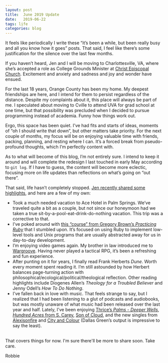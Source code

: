 ```yaml
---
layout: post
title:  June 2019 Update
date:   2019-06-22
tags: life
categories: blog
---
```


It feels like periodically I write these “it’s been a while, but been really busy and all you know how it goes” posts. That said, I feel like there’s some justification for the silence over the last few months.

If you haven’t heard, Jen and I will be moving to Charlottesville, VA, where she’s accepted a role as College Grounds Minister at [Christ Episcopal Church](https://www.christchurchcville.org/). Excitement and anxiety and sadness and joy and wonder have ensued.

For the last 18 years, Orange County has been my home. My deepest friendships are here, and I intend for them to persist regardless of the distance. Despite my complaints about it, this place will always be part of me. I speculated about moving to Cville to attend UVA for grad school at one time, but that possibility was precluded when I decided to pursue programming instead of academia. Funny how things work out.

Ergo, this space has been quiet. I’ve had fits and starts of ideas, moments of “oh I should write that down”, but other matters take priority. For the next couple of months, my focus will be on enjoying valuable time with friends, packing, planning, and resting where I can. It’s a forced break from pseudo-profound thoughts, which I’m perfectly content with.

As to what will become of this blog, I’m not entirely sure. I intend to keep it around and will complete the redesign I last touched in early May according to `git log`. If I have to guess, the content will become more eclectic, focusing more on life updates than reflections on what’s going on “out there”. 

That said, life hasn’t completely stopped. [Jen recently shared some highlights](http://www.jenoasaplin.com/2019/06/weekly-bulletin.html), and here are a few of my own:

* Took a much needed vacation to Ace Hotel in Palm Springs. We’ve traveled quite a bit as a couple, but not since our honeymoon had we taken a true sit-by-a-pool-eat-drink-do-nothing vacation. This trip was a corrective to that.
* I’ve poked around with [this “course” from Gregory Brown’s *Practicing Ruby*](https://practicingruby.com/articles/study-guide-1) that I stumbled upon. It’s focused on using Ruby to implement low-level tools and Unix programs that are usually abstracted away for us in day-to-day development.
* I’m enjoying video games again. My brother in law introduced me to [Wargroove](https://wargroove.com/). Having never played a tactical RPG, it’s been a refreshing and fun experience. 
* After punting on it for years, I finally read Frank Herberts *Dune*. Worth every moment spent reading it. I’m still astounded by how Herbert balances page-turning action with philosophical/ecological/political/theological reflection. Other reading highlights include Diogenes Allen’s *Theology for a Troubled Believer* and Jenny Odell’s *How To Do Nothing*.
* I’ve fallen back in love with music. That feels strange to say, but I realized that I had been listening to a glut of podcasts and audiobooks, but was mostly unaware of what music had been released over the last year and half. Lately, I’ve been enjoying [Thrice’s *Palms - Deeper Wells*](https://open.spotify.com/album/0P40X7L9b9LpEkNYakq5KG?si=32QS4TQbRTSaElDUKVjUBA), [*Hundred Acres* from S. Carey](https://open.spotify.com/album/7J2oRTfH14BbakDbmqMgiM?si=1HqhpZN8TVOcVZ9qPpUzjQ), [Son of Cloud](https://open.spotify.com/album/7M6a595fM6YR1wokZOlIVN?si=xKUwr_RfScq9vN9e7rHrRg), and the new singles from [Alexisonfire](https://open.spotify.com/artist/53RsXctnNmj9oKXvcbvzI2?si=S6lYn1xATqCeCbZbpFwvAA) and [City and Colour](https://open.spotify.com/artist/74gcBzlQza1bSfob90yRhR?si=C0Wp23RrTNKhgOXv-kt1hw) (Dallas Green’s output is impressive to say the least).

<br />
That covers things for now. I'm sure there'll be more to share soon. Take care.

Robbie